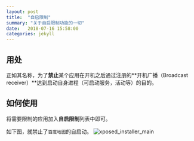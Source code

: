 ```yaml
---
layout: post
title:  "自启限制"
summary: "关于自启限制功能的一切"
date:   2018-07-16 15:58:00
categories: jekyll
---
```

<!-- more -->

## 用处
正如其名称，为了**禁止**某个应用在开机之后通过注册的**开机广播（Broadcast receiver）**达到启动自身进程（可启动服务，活动等）的目的。

## 如何使用
将需要限制的应用加入**自启限制**列表中即可。

如下图，就禁止了`百度地图`的自启动。
![xposed_installer_main](/X-APM/assets/post-boot-blocker/Boot-Blocker-Sample.png)
